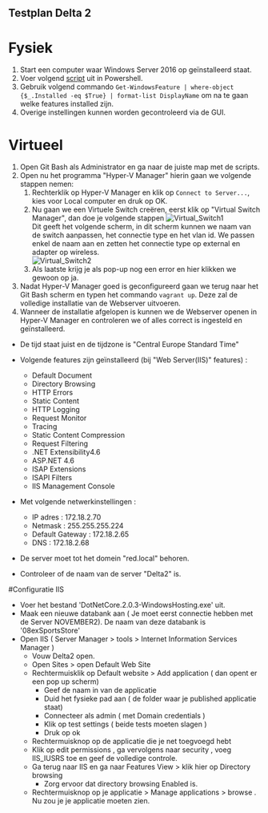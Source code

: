 ## Testplan Delta 2
# Fysiek
1. Start een computer waar Windows Server 2016 op geïnstalleerd staat.
2. Voer volgend [script]( https://github.com/HoGentTIN/p3ops-red/blob/master/Delta%202%20-%20Webserver/Scripts/Delta2.ps1) uit in Powershell.
3. Gebruik volgend commando `Get-WindowsFeature | where-object {$_.Installed -eq $True} | format-list DisplayName` om na te gaan welke features installed zijn.
4. Overige instellingen kunnen worden gecontroleerd via de GUI.
# Virtueel
1. Open Git Bash als Administrator en ga naar de juiste map met de scripts.
2. Open nu het programma "Hyper-V Manager" hierin gaan we volgende stappen nemen:
    1. Rechterklik op Hyper-V Manager en klik op `Connect to Server...`, kies voor Local computer en druk op OK. 
    2. Nu gaan we een Virtuele Switch creëren, eerst klik op "Virtual Switch Manager", dan doe je volgende stappen 
    ![Virtual_Switch1](https://github.com/HoGentTIN/p3ops-red/blob/master/Delta%202%20-%20Webserver/Testing/images/virtualswitch1.PNG)    
      Dit geeft het volgende scherm, in dit scherm kunnen we naam van de switch aanpassen, het connectie type en het vlan id. We passen     enkel de naam aan en zetten het connectie type op external en adapter op wireless.                                       
    ![Virtual_Switch2](https://github.com/HoGentTIN/p3ops-red/blob/master/Delta%202%20-%20Webserver/Testing/images/virtualswitch2.PNG)
    3. Als laatste krijg je als pop-up nog een error en hier klikken we gewoon op ja.
3. Nadat Hyper-V Manager goed is geconfigureerd gaan we terug naar het Git Bash scherm en typen het commando `vagrant up`. Deze zal de volledige installatie van de Webserver uitvoeren.
4. Wanneer de installatie afgelopen is kunnen we de Webserver openen in Hyper-V Manager en controleren we of alles correct is ingesteld en geïnstalleerd.

- De tijd staat juist en de tijdzone is "Central Europe Standard Time"
- Volgende features zijn geïnstalleerd (bij "Web Server(IIS)" features) :  
    + Default Document  
    + Directory Browsing  
    + HTTP Errors  
    + Static Content  
    + HTTP Logging  
    + Request Monitor  
    + Tracing  
    + Static Content Compression  
    + Request Filtering  
    + .NET Extensibility4.6  
    + ASP.NET 4.6  
    + ISAP Extensions  
    + ISAPI Filters  
    + IIS Management Console  
    
 - Met volgende netwerkinstellingen :
    + IP adres : 172.18.2.70
    + Netmask : 255.255.255.224
    + Default Gateway : 172.18.2.65
    + DNS : 172.18.2.68
    
  - De server moet tot het domein "red.local" behoren.
  
  - Controleer of de naam van de server "Delta2" is.
     
#Configuratie IIS
- Voer het bestand 'DotNetCore.2.0.3-WindowsHosting.exe' uit.
- Maak een nieuwe databank aan ( Je moet eerst connectie hebben met de Server NOVEMBER2). De naam van deze databank is '08exSportsStore'
- Open IIS ( Server Manager > tools > Internet Information Services Manager )
    + Vouw Delta2 open.
    + Open Sites > open Default Web Site
    + Rechtermuisklik op Default website > Add application ( dan opent er een pop up scherm)
        + Geef de naam in van de applicatie 
        + Duid het fysieke pad aan ( de folder waar je published applicatie staat)
        + Connecteer als admin ( met Domain credentials )
        + Klik op test settings ( beide tests moeten slagen )
        + Druk op ok
    + Rechtermuisknop op de applicatie die je net toegvoegd hebt
    + Klik op edit permissions , ga vervolgens naar security , voeg IIS_IUSRS toe en geef de volledige controle.
    + Ga terug naar IIS en ga naar Features View > klik hier op Directory browsing
        + Zorg ervoor dat directory browsing Enabled is.
    + Rechtermuisknop op je applicatie > Manage applications > browse . Nu zou je je applicatie moeten zien.





